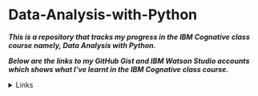 # Data-Analysis-with-Python

___This is a repository that tracks my progress in the IBM Cognative class course namely, Data Analysis with Python.___

___Below are the links to my GitHub Gist and IBM Watson Studio accounts which shows what I've learnt in the IBM Cognative class course.___

<details>
        <summary>Links </summary>
        <p> Introduction Notebook : https://gist.github.com/6b34ca9f445d96610f2eb8721855c223 </p>
        <p> Data Wrangling : https://gist.github.com/3163f5481b393a3fe9569edb30bca384 </p>
        <p> Data Analysis with Python : https://gist.github.com/5e7d70b12a6c6902070fe1f0e2e5f74f </p>
        <p> Model Development : https://gist.github.com/753ddece9dbc7a9187aca5ce7c630672 </p>
